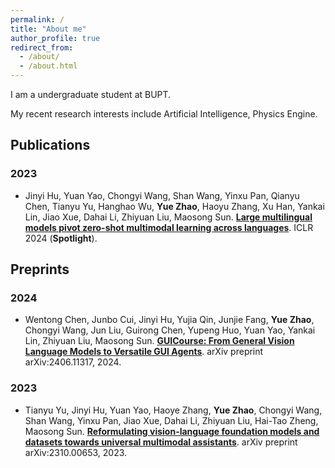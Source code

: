 ```yaml
---
permalink: /
title: "About me"
author_profile: true
redirect_from: 
  - /about/
  - /about.html
---
```


I am a undergraduate student at BUPT.

My recent research interests include Artificial Intelligence, Physics Engine.

## Publications
### 2023
* Jinyi Hu, Yuan Yao, Chongyi Wang, Shan Wang, Yinxu Pan, Qianyu Chen, Tianyu Yu, Hanghao Wu, **Yue Zhao**, Haoyu Zhang, Xu Han, Yankai Lin, Jiao Xue, Dahai Li, Zhiyuan Liu, Maosong Sun. [**Large multilingual models pivot zero-shot multimodal learning across languages**](https://arxiv.org/abs/2308.12038). ICLR 2024 (**Spotlight**).

## Preprints
### 2024
* Wentong Chen, Junbo Cui, Jinyi Hu, Yujia Qin, Junjie Fang, **Yue Zhao**, Chongyi Wang, Jun Liu, Guirong Chen, Yupeng Huo, Yuan Yao, Yankai Lin, Zhiyuan Liu, Maosong Sun. [**GUICourse: From General Vision Language Models to Versatile GUI Agents**](https://arxiv.org/abs/2406.11317). arXiv preprint arXiv:2406.11317, 2024.

### 2023
* Tianyu Yu, Jinyi Hu, Yuan Yao, Haoye Zhang, **Yue Zhao**, Chongyi Wang, Shan Wang, Yinxu Pan, Jiao Xue, Dahai Li, Zhiyuan Liu, Hai-Tao Zheng, Maosong Sun. [**Reformulating vision-language foundation models and datasets towards universal multimodal assistants**](https://arxiv.org/abs/2310.00653). arXiv preprint arXiv:2310.00653, 2023.
